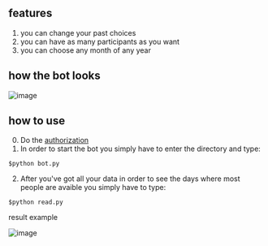## features
1. you can change your past choices 
2. you can have as many participants as you want
3. you can choose any month of any year

## how the bot looks   
![image](https://github.com/1ilir0lika/Dcalendar/assets/49962713/9d8d273d-8c3c-4846-bca2-db4b565ffce8)

## how to use
0. Do the [authorization](https://docs.pyrogram.org/start/auth)
1. In order to start the bot you simply have to enter the directory and type:

`$python bot.py`

2. After you've got all your data in order to see the days where most people are avaible you simply have to type:

`$python read.py`

result example

![image](https://github.com/1ilir0lika/Dcalendar/assets/49962713/5456c87a-a2f5-4c46-9edc-d41ea77caab0)
